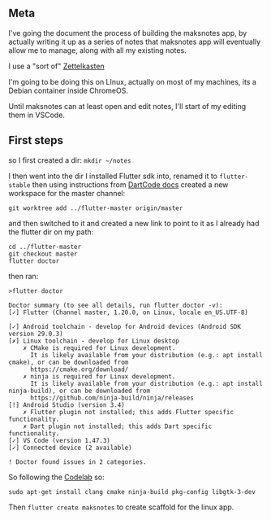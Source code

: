 ## Meta

I've going the document the process of building the maksnotes app, by actually writing it up as a series of notes that maksnotes app will eventually allow me to manage, along with all my existing notes.

I use a "sort of" [Zettelkasten](https://zettelkasten.de/posts/overview/)

I'm going to be doing this on LInux, actually on most of my machines, its a Debian container inside ChromeOS.

Until maksnotes can at least open and edit notes, I'll start of my editing them in VSCode.

## First steps

so I first created a dir: `mkdir ~/notes`

I then went into the dir I installed Flutter sdk into, renamed it to `flutter-stable` then using instructions from [DartCode docs](https://dartcode.org/docs/quickly-switching-between-sdk-versions/) created a new workspace for the master channel:
```
git worktree add ../flutter-master origin/master
```
and then switched to it and created a new link to point to it as I already had the flutter dir on my path:
```
cd ../flutter-master
git checkout master
flutter doctor
```

then ran:
```
>flutter doctor

Doctor summary (to see all details, run flutter doctor -v):
[✓] Flutter (Channel master, 1.20.0, on Linux, locale en_US.UTF-8)
 
[✓] Android toolchain - develop for Android devices (Android SDK version 29.0.3)
[✗] Linux toolchain - develop for Linux desktop
    ✗ CMake is required for Linux development.
      It is likely available from your distribution (e.g.: apt install cmake), or can be downloaded from
      https://cmake.org/download/
    ✗ ninja is required for Linux development.
      It is likely available from your distribution (e.g.: apt install ninja-build), or can be downloaded from
      https://github.com/ninja-build/ninja/releases
[!] Android Studio (version 3.4)
    ✗ Flutter plugin not installed; this adds Flutter specific functionality.
    ✗ Dart plugin not installed; this adds Dart specific functionality.
[✓] VS Code (version 1.47.3)
[✓] Connected device (2 available)

! Doctor found issues in 2 categories.
```


So following the [Codelab](https://codelabs.developers.google.com/codelabs/flutter-github-graphql-client/#1) so:
```
sudo apt-get install clang cmake ninja-build pkg-config libgtk-3-dev
```

Then `flutter create maksnotes` to create scaffold for the linux app.
